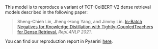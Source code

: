 This model is to reproduce a variant of TCT-ColBERT-V2 dense retrieval models described in the following paper:

> Sheng-Chieh Lin, Jheng-Hong Yang, and Jimmy Lin. [In-Batch Negatives for Knowledge Distillation with Tightly-CoupledTeachers for Dense Retrieval.](https://cs.uwaterloo.ca/~jimmylin/publications/Lin_etal_2021_RepL4NLP.pdf) _RepL4NLP 2021_.

You can find our reproduction report in Pyserini [here](https://github.com/castorini/pyserini/blob/master/docs/experiments-tct_colbert-v2.md).
